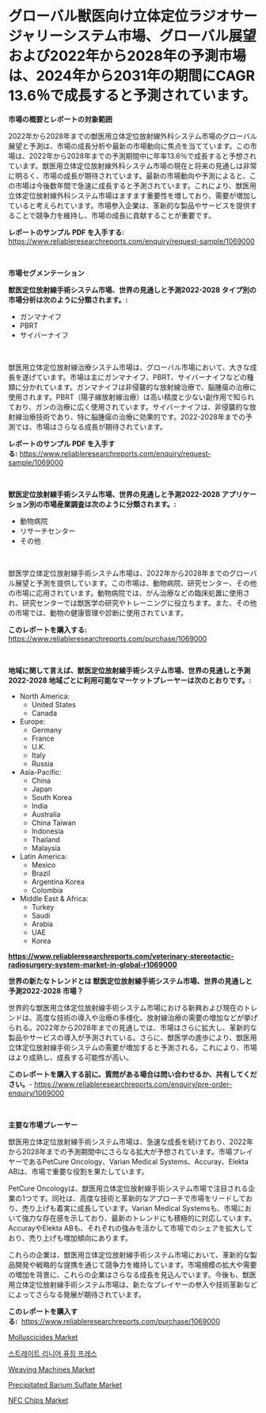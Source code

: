 <p><h1>グローバル獣医向け立体定位ラジオサージャリーシステム市場、グローバル展望および2022年から2028年の予測市場は、2024年から2031年の期間にCAGR 13.6％で成長すると予測されています。</h1></p><p><strong>市場の概要とレポートの対象範囲</strong></p>
<p><p>2022年から2028年までの獣医用立体定位放射線外科システム市場のグローバル展望と予測は、市場の成長分析や最新の市場動向に焦点を当てています。この市場は、2022年から2028年までの予測期間中に年率13.6％で成長すると予想されています。獣医用立体定位放射線外科システム市場の現在と将来の見通しは非常に明るく、市場の成長が期待されています。最新の市場動向や予測によると、この市場は今後数年間で急速に成長すると予測されています。これにより、獣医用立体定位放射線外科システム市場はますます重要性を増しており、需要が増加していると考えられています。市場参入企業は、革新的な製品やサービスを提供することで競争力を維持し、市場の成長に貢献することが重要です。</p></p>
<p><strong>レポートのサンプル PDF を入手する:</strong> <a href="https://www.reliableresearchreports.com/enquiry/request-sample/1069000">https://www.reliableresearchreports.com/enquiry/request-sample/1069000</a></p>
<p>&nbsp;</p>
<p><strong>市場セグメンテーション</strong></p>
<p><strong>獣医定位放射線手術システム市場、世界の見通しと予測2022-2028 タイプ別の市場分析は次のように分類されます。:</strong></p>
<p><ul><li>ガンマナイフ</li><li>PBRT</li><li>サイバーナイフ</li></ul></p>
<p>&nbsp;</p>
<p><p>獣医用立体定位放射線治療システム市場は、グローバル市場において、大きな成長を遂げています。市場は主にガンマナイフ、PBRT、サイバーナイフなどの種類に分かれています。ガンマナイフは非侵襲的な放射線治療で、脳腫瘍の治療に使用されます。PBRT（陽子線放射線治療）は高い精度と少ない副作用で知られており、ガンの治療に広く使用されています。サイバーナイフは、非侵襲的な放射線治療技術であり、特に脳腫瘍の治療に効果的です。2022-2028年までの予測では、市場はさらなる成長が期待されています。</p></p>
<p><strong>レポートのサンプル PDF を入手する:</strong>&nbsp;<a href="https://www.reliableresearchreports.com/enquiry/request-sample/1069000">https://www.reliableresearchreports.com/enquiry/request-sample/1069000</a></p>
<p>&nbsp;</p>
<p><strong> 獣医定位放射線手術システム市場、世界の見通しと予測2022-2028 アプリケーション別の市場産業調査は次のように分類されます。:</strong></p>
<p><ul><li>動物病院</li><li>リサーチセンター</li><li>その他</li></ul></p>
<p>&nbsp;</p>
<p><p>獣医学立体定位放射線手術システム市場は、2022年から2028年までのグローバル展望と予測を提供しています。この市場は、動物病院、研究センター、その他の市場に応用されています。動物病院では、がん治療などの臨床処置に使用され、研究センターでは獣医学の研究やトレーニングに役立ちます。また、その他の市場では、動物の健康管理や診断に使用されています。</p></p>
<p><strong>このレポートを購入する:</strong>&nbsp; <a href="https://www.reliableresearchreports.com/purchase/1069000">https://www.reliableresearchreports.com/purchase/1069000</a></p>
<p>&nbsp;</p>
<p><strong>地域に関して言えば、獣医定位放射線手術システム市場、世界の見通しと予測2022-2028 地域ごとに利用可能なマーケットプレーヤーは次のとおりです。:</strong></p>
<p><ul>
    <li>
        North America:
        <ul>
            <li>United States</li>
            <li>Canada</li>
        </ul>
    </li>
    <li>
        Europe:
        <ul>
            <li>Germany</li>
            <li>France</li>
            <li>U.K.</li>
            <li>Italy</li>
            <li>Russia</li>
        </ul>
    </li>
    <li>
        Asia-Pacific:
        <ul>
            <li>China</li>
            <li>Japan</li>
            <li>South Korea</li>
            <li>India</li>
            <li>Australia</li>
            <li>China Taiwan</li>
            <li>Indonesia</li>
            <li>Thailand</li>
            <li>Malaysia</li>
        </ul>
    </li>
    <li>
        Latin America:
        <ul>
            <li>Mexico</li>
            <li>Brazil</li>
            <li>Argentina Korea</li>
            <li>Colombia</li>
        </ul>
    </li>
    <li>
        Middle East & Africa:
        <ul>
            <li>Turkey</li>
            <li>Saudi</li>
            <li>Arabia</li>
            <li>UAE</li>
            <li>Korea</li>
        </ul>
    </li>
    </ul></p>
<p><strong><a href="https://www.reliableresearchreports.com/veterinary-stereotactic-radiosurgery-system-market-in-global-r1069000">https://www.reliableresearchreports.com/veterinary-stereotactic-radiosurgery-system-market-in-global-r1069000</a></strong>&nbsp;</p>
<p><strong>世界の新たなトレンドとは 獣医定位放射線手術システム市場、世界の見通しと予測2022-2028 市場？</strong></p>
<p><p>世界的な獣医用立体定位放射線手術システム市場における新興および現在のトレンドは、高度な技術の導入や治療の多様化、放射線治療の需要の増加などが挙げられる。2022年から2028年までの見通しでは、市場はさらに拡大し、革新的な製品やサービスの導入が予測されている。さらに、獣医学の進歩により、獣医用立体定位放射線手術システムの需要が増加すると予測される。これにより、市場はより成熟し、成長する可能性が高い。</p></p>
<p><strong>このレポートを購入する前に、質問がある場合は問い合わせるか、共有してください。</strong>- <a href="https://www.reliableresearchreports.com/enquiry/pre-order-enquiry/1069000">https://www.reliableresearchreports.com/enquiry/pre-order-enquiry/1069000</a></p>
<p>&nbsp;</p>
<p><strong>主要な市場プレーヤー</strong></p>
<p><p>獣医用立体定位放射線手術システム市場は、急速な成長を続けており、2022年から2028年までの予測期間中にさらなる拡大が予想されています。市場プレイヤーであるPetCure Oncology、Varian Medical Systems、Accuray、Elekta ABは、市場で重要な役割を果たしています。</p><p>PetCure Oncologyは、獣医用立体定位放射線手術システム市場で注目される企業の1つです。同社は、高度な技術と革新的なアプローチで市場をリードしており、売り上げも着実に成長しています。Varian Medical Systemsも、市場において強力な存在感を示しており、最新のトレンドにも積極的に対応しています。AccurayやElekta ABも、それぞれの強みを活かして市場でのシェアを拡大しており、売り上げも増加傾向にあります。</p><p>これらの企業は、獣医用立体定位放射線手術システム市場において、革新的な製品開発や戦略的な提携を通じて競争力を維持しています。市場規模の拡大や需要の増加を背景に、これらの企業はさらなる成長を見込んでいます。今後も、獣医用立体定位放射線手術システム市場は、新たなプレイヤーの参入や技術革新などによってさらなる発展が期待されています。</p></p>
<p><strong>このレポートを購入する:</strong>&nbsp;&nbsp;<a href="https://www.reliableresearchreports.com/purchase/1069000">https://www.reliableresearchreports.com/purchase/1069000</a></p>
<p><p><a href="https://github.com/yazulaeha/Market-Research-Report-List-1/blob/main/molluscicides-market.md">Molluscicides Market</a></p><p><a href="https://github.com/milikokao84/Market-Research-Report-List-1/blob/main/1432628118857.md">스트레이트 리니어 퓨징 프레스</a></p><p><a href="https://issuu.com/reportprime-2/docs/weaving-machines-market-size-2030.pptx">Weaving Machines Market</a></p><p><a href="https://github.com/haleemasakdiya1/Market-Research-Report-List-1/blob/main/precipitated-barium-sulfate-market.md">Precipitated Barium Sulfate Market</a></p><p><a href="https://issuu.com/reportprime-2/docs/nfc-chips-market-size-2030.pptx">NFC Chips Market</a></p></p>